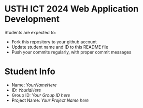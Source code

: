 USTH ICT 2024 Web Application Development
=====================================================

Students are expected to:

* Fork this repository to your github account
* Update student name and ID to this README file
* Push your commits regularly, with proper commit messages

Student Info
=======================

* Name: *YourNameHere*
* ID: *YourIdHere*
* Group ID: *Your Group ID here*
* Project Name: *Your Project Name here*

